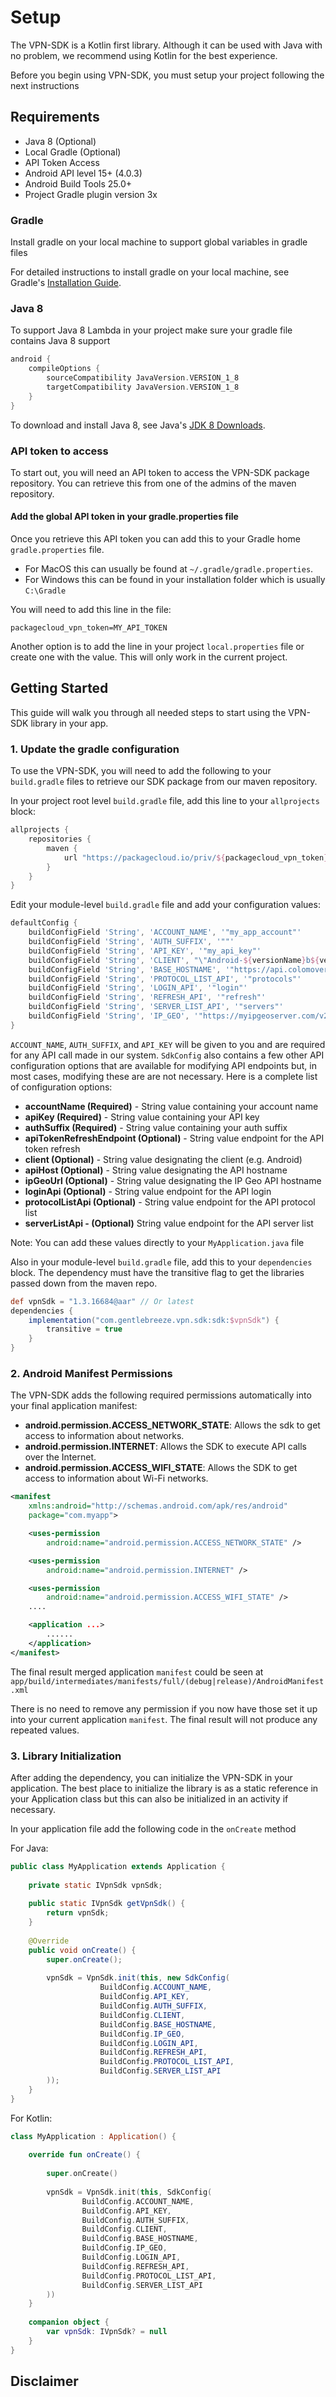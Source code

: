 # Setup

The VPN-SDK is a Kotlin first library. Although it can be used with Java
with no problem, we recommend using Kotlin for the best experience.

Before you begin using VPN-SDK, you must setup your project following the next instructions

## Requirements

- Java 8 (Optional)
- Local Gradle (Optional)
- API Token Access
- Android API level 15+ (4.0.3)
- Android Build Tools 25.0+
- Project Gradle plugin version 3x

### Gradle

Install gradle on your local machine to support global variables in gradle files

For detailed instructions to install gradle on your local machine, 
see Gradle's [Installation Guide][1]. 

### Java 8

To support Java 8 Lambda in your project make sure your gradle file contains Java 8 support

```groovy
android {
    compileOptions {
        sourceCompatibility JavaVersion.VERSION_1_8
        targetCompatibility JavaVersion.VERSION_1_8
    }
}
```

To download and install Java 8, see Java's [JDK 8 Downloads][2].

### API token to access 

To start out, you will need an API token to access the VPN-SDK package repository.
You can retrieve this from one of the admins of the maven repository. 

#### Add the global API token in your gradle.properties file

Once you retrieve this API token you can add this to your Gradle home `gradle.properties` file.
- For MacOS this can usually be found at `~/.gradle/gradle.properties`.
- For Windows this can be found in your installation folder which
is usually `C:\Gradle`

You will need to add this line in the file:

```properties
packagecloud_vpn_token=MY_API_TOKEN
```

Another option is to add the line in your project `local.properties` file or create
one with the value. This will only work in the current project.

## Getting Started

This guide will walk you through all needed steps to start using the VPN-SDK 
library in your app.

### 1. Update the gradle configuration

To use the VPN-SDK, you will need to add the following to your `build.gradle`
files to retrieve our SDK package from our maven repository.

In your project root level `build.gradle` file, add this line to your `allprojects` block:

```groovy
allprojects {
    repositories {
        maven {
            url "https://packagecloud.io/priv/${packagecloud_vpn_token}/cloak/android-vpn-sdk/maven2"
        }
    }
}
```

Edit your module-level `build.gradle` file and add your configuration values:

```groovy
defaultConfig {
    buildConfigField 'String', 'ACCOUNT_NAME', '"my_app_account"'
    buildConfigField 'String', 'AUTH_SUFFIX', '""'
    buildConfigField 'String', 'API_KEY', '"my_api_key"'
    buildConfigField 'String', 'CLIENT', "\"Android-${versionName}b${versionCode}\""
    buildConfigField 'String', 'BASE_HOSTNAME', '"https://api.colomovers.com/wlapi/%s"'
    buildConfigField 'String', 'PROTOCOL_LIST_API', '"protocols"'
    buildConfigField 'String', 'LOGIN_API', '"login"'
    buildConfigField 'String', 'REFRESH_API', '"refresh"'
    buildConfigField 'String', 'SERVER_LIST_API', '"servers"'
    buildConfigField 'String', 'IP_GEO', '"https://myipgeoserver.com/v2?apikey=my_api_geo_server_key"'
}
```

`ACCOUNT_NAME`, `AUTH_SUFFIX`, and `API_KEY` will be given to you and are required
for any API call made in our system. `SdkConfig` also contains a few
other API configuration options that are available for modifying API
endpoints but, in most cases, modifying these are are not necessary. Here is a complete list
of configuration options:

* **accountName (Required)** - String value containing your account name
* **apiKey (Required)** -  String value containing your API key
* **authSuffix (Required)** - String value containing your auth suffix
* **apiTokenRefreshEndpoint (Optional)** - String value endpoint for the API token refresh
* **client (Optional)** - String value designating the client (e.g. Android)
* **apiHost (Optional)** - String value designating the API hostname
* **ipGeoUrl (Optional)** - String value designating the IP Geo API hostname
* **loginApi (Optional)** -  String value endpoint for the API login
* **protocolListApi (Optional)** - String value endpoint for the API protocol list
* **serverListApi - (Optional)** String value endpoint for the API server list

Note: You can add these values directly to your `MyApplication.java` file

Also in your module-level `build.gradle` file, add this to your `dependencies` block. The
dependency must have the transitive flag to get the libraries passed down from
the maven repo.

```groovy
def vpnSdk = "1.3.16684@aar" // Or latest
dependencies {
    implementation("com.gentlebreeze.vpn.sdk:sdk:$vpnSdk") {
        transitive = true
    }
}
```

### 2. Android Manifest Permissions

The VPN-SDK adds the following required permissions automatically into your final
application manifest:

* **android.permission.ACCESS_NETWORK_STATE**: Allows the sdk to get access to 
information about networks.
* **android.permission.INTERNET**: Allows the SDK to execute API calls over the Internet.
* **android.permission.ACCESS_WIFI_STATE**: Allows the SDK to get access to information about 
Wi-Fi networks.

```xml
<manifest
    xmlns:android="http://schemas.android.com/apk/res/android"
    package="com.myapp">

    <uses-permission
        android:name="android.permission.ACCESS_NETWORK_STATE" />

    <uses-permission
        android:name="android.permission.INTERNET" />

    <uses-permission
        android:name="android.permission.ACCESS_WIFI_STATE" />
    ....

    <application ...>
        ......
    </application>
</manifest>
``` 

The final result merged application `manifest` could be seen at
`app/build/intermediates/manifests/full/(debug|release)/AndroidManifest.xml`

There is no need to remove any permission if you now have those set it up into your current 
application `manifest`. The final result will not produce any repeated values.

### 3. Library Initialization

After adding the dependency, you can initialize the VPN-SDK in your application.
The best place to initialize the library is as a static reference in your Application class
but this can also be initialized in an activity if necessary.

In your application file add the following code in the `onCreate` method

For Java:

```java
public class MyApplication extends Application {
    
    private static IVpnSdk vpnSdk;
    
    public static IVpnSdk getVpnSdk() {
        return vpnSdk; 
    }
        
    @Override
    public void onCreate() {
        super.onCreate();
        
        vpnSdk = VpnSdk.init(this, new SdkConfig(
                    BuildConfig.ACCOUNT_NAME,
                    BuildConfig.API_KEY,
                    BuildConfig.AUTH_SUFFIX,
                    BuildConfig.CLIENT,
                    BuildConfig.BASE_HOSTNAME,
                    BuildConfig.IP_GEO,
                    BuildConfig.LOGIN_API,
                    BuildConfig.REFRESH_API,
                    BuildConfig.PROTOCOL_LIST_API,
                    BuildConfig.SERVER_LIST_API
        ));
    }
}
```

For Kotlin:

```kotlin
class MyApplication : Application() {
    
    override fun onCreate() {
    
        super.onCreate()
        
        vpnSdk = VpnSdk.init(this, SdkConfig(
                BuildConfig.ACCOUNT_NAME,
                BuildConfig.API_KEY,
                BuildConfig.AUTH_SUFFIX,
                BuildConfig.CLIENT,
                BuildConfig.BASE_HOSTNAME,
                BuildConfig.IP_GEO,
                BuildConfig.LOGIN_API,
                BuildConfig.REFRESH_API,
                BuildConfig.PROTOCOL_LIST_API,
                BuildConfig.SERVER_LIST_API
        ))
    }
    
    companion object {
        var vpnSdk: IVpnSdk? = null
    }
}
```

## Disclaimer

[1]: https://gradle.org/install/
[2]: http://www.oracle.com/technetwork/java/javase/downloads/jdk8-downloads-2133151.html